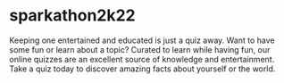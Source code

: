 # sparkathon2k22
Keeping one entertained and educated is just a quiz away. Want to have some fun or learn about a topic? Curated to learn while having fun, our online quizzes are an excellent source of knowledge and entertainment. Take a quiz today to discover amazing facts about yourself or the world.
